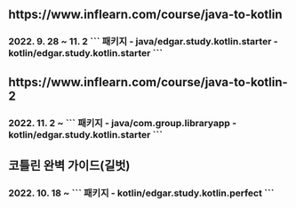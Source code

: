 <h2>https://www.inflearn.com/course/java-to-kotlin
<h3>2022. 9. 28 ~ 11. 2
```
패키지
  - java/edgar.study.kotlin.starter
  - kotlin/edgar.study.kotlin.starter
```


<H2>https://www.inflearn.com/course/java-to-kotlin-2
<h3>2022. 11. 2 ~
```
패키지
  - java/com.group.libraryapp
  - kotlin/edgar.study.kotlin.starter
```


<h2>코틀린 완벽 가이드(길벗)
<h3>2022. 10. 18 ~ 
```
패키지
  - kotlin/edgar.study.kotlin.perfect
```
